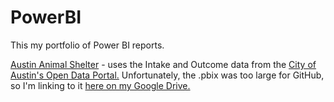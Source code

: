 # PowerBI

This my portfolio of Power BI reports.

[Austin Animal Shelter](https://drive.google.com/file/d/1-G0c-O9-NLBbFxw9ovUzhsIjas9MUfmj/view?usp=sharing) - uses the Intake and Outcome data from the [City of Austin's Open Data Portal.](https://data.austintexas.gov/browse?q=animal)
Unfortunately, the .pbix was too large for GitHub, so I'm linking to it [here on my Google Drive.](https://drive.google.com/file/d/1-G0c-O9-NLBbFxw9ovUzhsIjas9MUfmj/view?usp=sharing)
